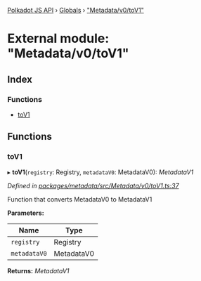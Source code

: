 [Polkadot JS API](../README.md) › [Globals](../globals.md) › ["Metadata/v0/toV1"](_metadata_v0_tov1_.md)

# External module: "Metadata/v0/toV1"

## Index

### Functions

* [toV1](_metadata_v0_tov1_.md#tov1)

## Functions

###  toV1

▸ **toV1**(`registry`: Registry, `metadataV0`: MetadataV0): *MetadataV1*

*Defined in [packages/metadata/src/Metadata/v0/toV1.ts:37](https://github.com/polkadot-js/api/blob/ffaea83e3e/packages/metadata/src/Metadata/v0/toV1.ts#L37)*

Function that converts MetadataV0 to MetadataV1

**Parameters:**

Name | Type |
------ | ------ |
`registry` | Registry |
`metadataV0` | MetadataV0 |

**Returns:** *MetadataV1*
